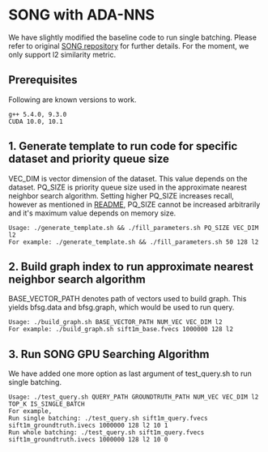 # SONG with ADA-NNS

We have slightly modified the baseline code to run single batching. Please refer to original [SONG repository](https://github.com/SNU-ARC/song) for further details. For the moment, we only support l2 similarity metric.

## Prerequisites

Following are known versions to work. 

```shell
g++ 5.4.0, 9.3.0
CUDA 10.0, 10.1
```

## 1. Generate template to run code for specific dataset and priority queue size

VEC_DIM is vector dimension of the dataset. This value depends on the dataset. PQ_SIZE is priority queue size used in the approximate nearest neighbor search algorithm. Setting higher PQ_SIZE increases recall, however as mentioned in [README](https://github.com/SNU-ARC/song/blob/master/README.md), PQ_SIZE cannot be increased arbitrarily and it's maximum value depends on memory size.

```shell
Usage: ./generate_template.sh && ./fill_parameters.sh PQ_SIZE VEC_DIM l2
For example: ./generate_template.sh && ./fill_parameters.sh 50 128 l2
```

## 2. Build graph index to run approximate nearest neighbor search algorithm

BASE_VECTOR_PATH denotes path of vectors used to build graph. This yields bfsg.data and bfsg.graph, which would be used to run query. 

```shell
Usage: ./build_graph.sh BASE_VECTOR_PATH NUM_VEC VEC_DIM l2 
For example: ./build_graph.sh sift1m_base.fvecs 1000000 128 l2 
```

## 3. Run SONG GPU Searching Algorithm

We have added one more option as last argument of test_query.sh to run single batching.

```shell
Usage: ./test_query.sh QUERY_PATH GROUNDTRUTH_PATH NUM_VEC VEC_DIM l2 TOP_K IS_SINGLE_BATCH 
For example,
Run single batching: ./test_query.sh sift1m_query.fvecs sift1m_groundtruth.ivecs 1000000 128 l2 10 1
Run whole batching: ./test_query.sh sift1m_query.fvecs sift1m_groundtruth.ivecs 1000000 128 l2 10 0
```
